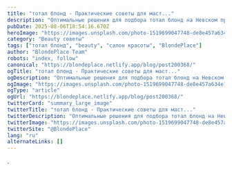 ```yaml
---
title: "тотал блонд - Практические советы для маст..."
description: "Оптимальные решения для подбора тотал блонд на Невском проспекте. Сравнительный обзор лучших вариантов на рынке. Воспользуйтесь профессиональными советами наших ..."
pubDate: 2025-08-06T18:54:16.670Z
heroImage: "https://images.unsplash.com/photo-1519699047748-de8e457a634e?q=80&w=800&auto=format&fit=crop"
category: "Beauty советы"
tags: ["тотал блонд", "beauty", "салон красоты", "BlondePlace"]
author: "BlondePlace Team"
robots: "index, follow"
canonical: "https://blondeplace.netlify.app/blog/post200368/"
ogTitle: "тотал блонд - Практические советы для маст..."
ogDescription: "Оптимальные решения для подбора тотал блонд на Невском проспекте. Сравнительный обзор лучших вариантов на рынке. Воспользуйтесь профессиональными советами наших ..."
ogImage: "https://images.unsplash.com/photo-1519699047748-de8e457a634e?q=80&w=800&auto=format&fit=crop"
ogType: "article"
ogUrl: "https://blondeplace.netlify.app/blog/post200368/"
twitterCard: "summary_large_image"
twitterTitle: "тотал блонд - Практические советы для маст..."
twitterDescription: "Оптимальные решения для подбора тотал блонд на Невском проспекте. Сравнительный обзор лучших вариантов на рынке. Воспользуйтесь профессиональными советами наших ..."
twitterImage: "https://images.unsplash.com/photo-1519699047748-de8e457a634e?q=80&w=800&auto=format&fit=crop"
twitterSite: "@BlondePlace"
lang: "ru"
alternateLinks: []
---
```


<script type="application/ld+json">
{
  "@context": "https://schema.org",
  "@type": "HowTo",
  "name": "тотал блонд - Практические советы для маст...",
  "description": "Оптимальные решения для подбора тотал блонд на Невском проспекте. Сравнительный обзор лучших вариантов на рынке. Воспользуйтесь профессиональными советами наших ...",
  "image": {
    "@type": "ImageObject",
    "url": "https://images.unsplash.com/photo-1519699047748-de8e457a634e?q=80&w=800&auto=format&fit=crop"
  },
  "aggregateRating": {
    "@type": "AggregateRating",
    "ratingValue": "4.9",
    "reviewCount": 790,
    "bestRating": "5",
    "worstRating": "1"
  },
  "publisher": {
    "@type": "Organization",
    "name": "BlondePlace Beauty Blog",
    "logo": {
      "@type": "ImageObject",
      "url": "https://blondeplace.netlify.app/favicon.svg"
    }
  },
  "datePublished": "2025-08-06T18:54:16.670Z",
  "dateModified": "2025-08-06T18:54:16.670Z",
  "author": {
    "@type": "Person",
    "name": "Эксперт BlondePlace"
  },
  "mainEntityOfPage": {
    "@type": "WebPage",
    "@id": "https://blondeplace.netlify.app/blog/post200368/"
  }
}
</script>

.